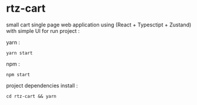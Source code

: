 # rtz-cart
small cart single page web application using (React + Typesctipt + Zustand) with simple UI
for run project : 

yarn : 
```
yarn start
```

npm : 
```
npm start
```

project dependencies install : 

```
cd rtz-cart && yarn
```

